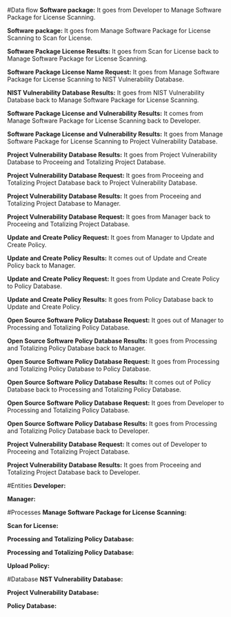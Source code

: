 
#Data flow
**Software package:** It goes from Developer to Manage Software Package for License Scanning.

**Software package:** It goes from Manage Software Package for License Scanning to Scan for License.

**Software Package License Results:** It goes from Scan for License back to Manage Software Package for License Scanning.

**Software Package License Name Request:** It goes from Manage Software Package for License Scanning to NIST Vulnerability Database. 

**NIST Vulnerability Database Results:** It goes from NIST Vulnerability Database back to Manage Software Package for License Scanning.

**Software Package License and Vulnerability Results:** It comes from Manage Software Package for License Scanning back to Developer.

**Software Package License and Vulnerability Results:** It goes from Manage Software Package for License Scanning to Project Vulnerability Database. 

**Project Vulnerability Database Results:** It goes from Project Vulnerability Database to Proceeing and Totalizing Project Database.

**Project Vulnerability Database Request:** It goes from Proceeing and Totalizing Project Database back to Project Vulnerability Database.

**Project Vulnerability Database Results:** It goes from Proceeing and Totalizing Project Database to Manager.

**Project Vulnerability Database Request:** It goes from Manager back to Proceeing and Totalizing Project Database.

**Update and Create Policy Request:** It goes from Manager to Update and Create Policy.

**Update and Create Policy Results:** It comes out of Update and Create Policy back to Manager.

**Update and Create Policy Request:** It goes from Update and Create Policy to Policy Database.

**Update and Create Policy Results:** It goes from Policy Database back to Update and Create Policy.

**Open Source Software Policy Database Request:** It goes out of Manager to Processing and Totalizing Policy Database.

**Open Source Software Policy Database Results:** It goes from Processing and Totalizing Policy Database back to Manager.

**Open Source Software Policy Database Request:** It goes from Processing and Totalizing Policy Database to Policy Database.

**Open Source Software Policy Database Results:** It comes out of Policy Database back to Processing and Totalizing Policy Database.

**Open Source Software Policy Database Request:** It goes from Developer to Processing and Totalizing Policy Database.

**Open Source Software Policy Database Results:** It goes from Processing and Totalizing Policy Database back to Developer.

**Project Vulnerability Database Request:** It comes out of Developer to Proceeing and Totalizing Project Database.

**Project Vulnerability Database Results:** It goes from Proceeing and Totalizing Project Database back to Developer.

#Entities
**Developer:** 

**Manager:** 

#Processes
**Manage Software Package for License Scanning:**

**Scan for License:**

**Processing and Totalizing Policy Database:**

**Processing and Totalizing Policy Database:**

**Upload Policy:**

#Database
**NST Vulnerability Database:**

**Project Vulnerability Database:**

**Policy Database:**
